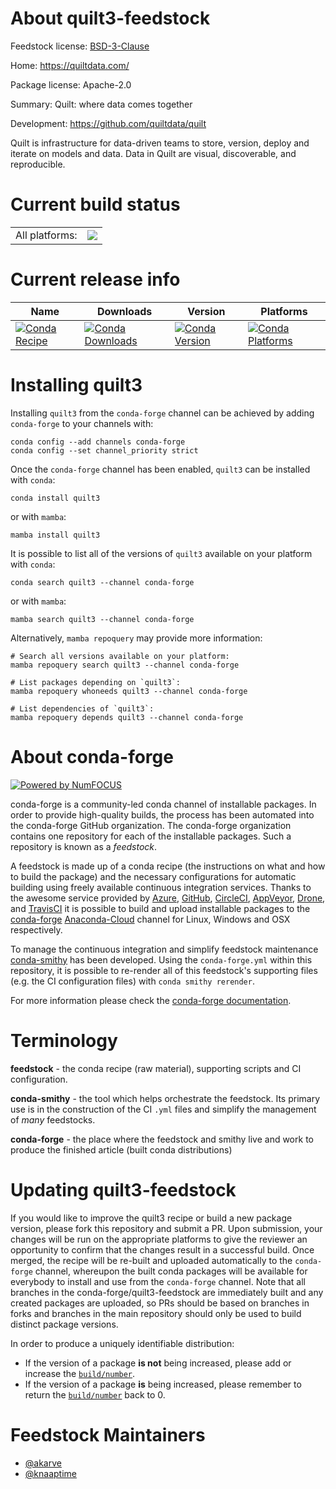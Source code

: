 About quilt3-feedstock
======================

Feedstock license: [BSD-3-Clause](https://github.com/conda-forge/quilt-feedstock/blob/main/LICENSE.txt)

Home: https://quiltdata.com/

Package license: Apache-2.0

Summary: Quilt: where data comes together

Development: https://github.com/quiltdata/quilt

Quilt is infrastructure for data-driven teams to store, version, deploy and iterate on models and data.
Data in Quilt are visual, discoverable, and reproducible.


Current build status
====================


<table><tr><td>All platforms:</td>
    <td>
      <a href="https://dev.azure.com/conda-forge/feedstock-builds/_build/latest?definitionId=7447&branchName=main">
        <img src="https://dev.azure.com/conda-forge/feedstock-builds/_apis/build/status/quilt-feedstock?branchName=main">
      </a>
    </td>
  </tr>
</table>

Current release info
====================

| Name | Downloads | Version | Platforms |
| --- | --- | --- | --- |
| [![Conda Recipe](https://img.shields.io/badge/recipe-quilt3-green.svg)](https://anaconda.org/conda-forge/quilt3) | [![Conda Downloads](https://img.shields.io/conda/dn/conda-forge/quilt3.svg)](https://anaconda.org/conda-forge/quilt3) | [![Conda Version](https://img.shields.io/conda/vn/conda-forge/quilt3.svg)](https://anaconda.org/conda-forge/quilt3) | [![Conda Platforms](https://img.shields.io/conda/pn/conda-forge/quilt3.svg)](https://anaconda.org/conda-forge/quilt3) |

Installing quilt3
=================

Installing `quilt3` from the `conda-forge` channel can be achieved by adding `conda-forge` to your channels with:

```
conda config --add channels conda-forge
conda config --set channel_priority strict
```

Once the `conda-forge` channel has been enabled, `quilt3` can be installed with `conda`:

```
conda install quilt3
```

or with `mamba`:

```
mamba install quilt3
```

It is possible to list all of the versions of `quilt3` available on your platform with `conda`:

```
conda search quilt3 --channel conda-forge
```

or with `mamba`:

```
mamba search quilt3 --channel conda-forge
```

Alternatively, `mamba repoquery` may provide more information:

```
# Search all versions available on your platform:
mamba repoquery search quilt3 --channel conda-forge

# List packages depending on `quilt3`:
mamba repoquery whoneeds quilt3 --channel conda-forge

# List dependencies of `quilt3`:
mamba repoquery depends quilt3 --channel conda-forge
```


About conda-forge
=================

[![Powered by
NumFOCUS](https://img.shields.io/badge/powered%20by-NumFOCUS-orange.svg?style=flat&colorA=E1523D&colorB=007D8A)](https://numfocus.org)

conda-forge is a community-led conda channel of installable packages.
In order to provide high-quality builds, the process has been automated into the
conda-forge GitHub organization. The conda-forge organization contains one repository
for each of the installable packages. Such a repository is known as a *feedstock*.

A feedstock is made up of a conda recipe (the instructions on what and how to build
the package) and the necessary configurations for automatic building using freely
available continuous integration services. Thanks to the awesome service provided by
[Azure](https://azure.microsoft.com/en-us/services/devops/), [GitHub](https://github.com/),
[CircleCI](https://circleci.com/), [AppVeyor](https://www.appveyor.com/),
[Drone](https://cloud.drone.io/welcome), and [TravisCI](https://travis-ci.com/)
it is possible to build and upload installable packages to the
[conda-forge](https://anaconda.org/conda-forge) [Anaconda-Cloud](https://anaconda.org/)
channel for Linux, Windows and OSX respectively.

To manage the continuous integration and simplify feedstock maintenance
[conda-smithy](https://github.com/conda-forge/conda-smithy) has been developed.
Using the ``conda-forge.yml`` within this repository, it is possible to re-render all of
this feedstock's supporting files (e.g. the CI configuration files) with ``conda smithy rerender``.

For more information please check the [conda-forge documentation](https://conda-forge.org/docs/).

Terminology
===========

**feedstock** - the conda recipe (raw material), supporting scripts and CI configuration.

**conda-smithy** - the tool which helps orchestrate the feedstock.
                   Its primary use is in the construction of the CI ``.yml`` files
                   and simplify the management of *many* feedstocks.

**conda-forge** - the place where the feedstock and smithy live and work to
                  produce the finished article (built conda distributions)


Updating quilt3-feedstock
=========================

If you would like to improve the quilt3 recipe or build a new
package version, please fork this repository and submit a PR. Upon submission,
your changes will be run on the appropriate platforms to give the reviewer an
opportunity to confirm that the changes result in a successful build. Once
merged, the recipe will be re-built and uploaded automatically to the
`conda-forge` channel, whereupon the built conda packages will be available for
everybody to install and use from the `conda-forge` channel.
Note that all branches in the conda-forge/quilt3-feedstock are
immediately built and any created packages are uploaded, so PRs should be based
on branches in forks and branches in the main repository should only be used to
build distinct package versions.

In order to produce a uniquely identifiable distribution:
 * If the version of a package **is not** being increased, please add or increase
   the [``build/number``](https://docs.conda.io/projects/conda-build/en/latest/resources/define-metadata.html#build-number-and-string).
 * If the version of a package **is** being increased, please remember to return
   the [``build/number``](https://docs.conda.io/projects/conda-build/en/latest/resources/define-metadata.html#build-number-and-string)
   back to 0.

Feedstock Maintainers
=====================

* [@akarve](https://github.com/akarve/)
* [@knaaptime](https://github.com/knaaptime/)

